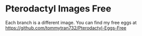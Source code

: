 # Pterodactyl Images Free
Each branch is a different image. You can find my free eggs at https://github.com/tommytran732/Pterodactyl-Eggs-Free
